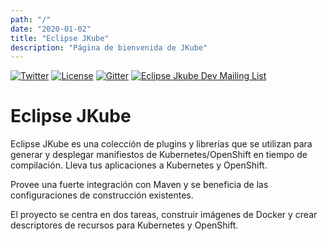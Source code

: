 ```yaml
---
path: "/"
date: "2020-01-02"
title: "Eclipse JKube"
description: "Página de bienvenida de JKube"
---
```

<div class="hero">
<div class="hero-content">

<div class="getting-involved">

[![Twitter](https://img.shields.io/twitter/follow/jkubeio?label=Follow)](https://twitter.com/jkubeio)
[![License](https://img.shields.io/badge/License-EPL%202.0-red.svg?label=license&logo=eclipse)](https://www.eclipse.org/legal/epl-2.0/)
[![Gitter](https://badges.gitter.im/eclipse/jkube.svg)](https://gitter.im/eclipse/jkube?utm_source=badge&utm_medium=badge&utm_campaign=pr-badge)
[![Eclipse Jkube Dev Mailing List](https://img.shields.io/badge/Eclipse%20Jkube%20-Developer%20Mailing%20List-orange)](mailto:jkube-dev@eclipse.org)

</div>

# Eclipse JKube

Eclipse JKube es una colección de plugins y librerías que se utilizan para generar y desplegar manifiestos de 
Kubernetes/OpenShift en tiempo de compilación. Lleva tus aplicaciones a Kubernetes y OpenShift.

Provee una fuerte integración con Maven y se beneficia de las configuraciones de construcción existentes.

El proyecto se centra en dos tareas, construir imágenes de Docker y crear descriptores de recursos para Kubernetes
y OpenShift.

</div>
</div>
